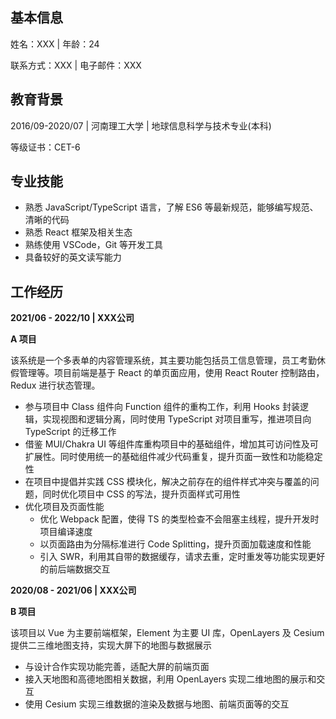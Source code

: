 ## 基本信息
姓名：XXX | 年龄：24

联系方式：XXX | 电子邮件：XXX

## 教育背景
2016/09-2020/07 | 河南理工大学 | 地球信息科学与技术专业(本科)

等级证书：CET-6

## 专业技能
- 熟悉 JavaScript/TypeScript 语言，了解 ES6 等最新规范，能够编写规范、清晰的代码
- 熟悉 React 框架及相关生态
- 熟练使用 VSCode，Git 等开发工具
- 具备较好的英文读写能力

## 工作经历
**2021/06 - 2022/10 | XXX公司**

**A 项目**

该系统是一个多表单的内容管理系统，其主要功能包括员工信息管理，员工考勤休假管理等。项目前端是基于 React 的单页面应用，使用 React Router 控制路由，Redux 进行状态管理。

- 参与项目中 Class 组件向 Function 组件的重构工作，利用 Hooks 封装逻辑，实现视图和逻辑分离，同时使用 TypeScript 对项目重写，推进项目向 TypeScript 的迁移工作
- 借鉴 MUI/Chakra UI 等组件库重构项目中的基础组件，增加其可访问性及可扩展性。同时使用统一的基础组件减少代码重复，提升页面一致性和功能稳定性
- 在项目中提倡并实践 CSS 模块化，解决之前存在的组件样式冲突与覆盖的问题，同时优化项目中 CSS 的写法，提升页面样式可用性
- 优化项目及页面性能
  - 优化 Webpack 配置，使得 TS 的类型检查不会阻塞主线程，提升开发时项目编译速度
  - 以页面路由为分隔标准进行 Code Splitting，提升页面加载速度和性能
  - 引入 SWR，利用其自带的数据缓存，请求去重，定时重发等功能实现更好的前后端数据交互

**2020/08 - 2021/06 | XXX公司**

**B 项目**

该项目以 Vue 为主要前端框架，Element 为主要 UI 库，OpenLayers 及 Cesium 提供二三维地图支持，实现大屏下的地图与数据展示

- 与设计合作实现功能完善，适配大屏的前端页面
- 接入天地图和高德地图相关数据，利用 OpenLayers 实现二维地图的展示和交互
- 使用 Cesium 实现三维数据的渲染及数据与地图、前端页面等的交互
